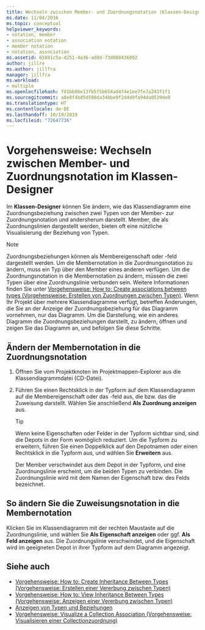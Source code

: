 ```yaml
---
title: Wechseln zwischen Member- und Zuordnungsnotation (Klassen-Designer)
ms.date: 11/04/2016
ms.topic: conceptual
helpviewer_keywords:
- notation, member
- association notation
- member notation
- notation, association
ms.assetid: 65881c5a-d251-4a36-ad0d-73d088436092
author: jillre
ms.author: jillfra
manager: jillfra
ms.workload:
- multiple
ms.openlocfilehash: fd1bb86e13fb5f5b654ad4f4e1ee7fe7a243f1f1
ms.sourcegitcommit: a8e8f4bd5d508da34bbe9f2d4d9fa94da0539de0
ms.translationtype: HT
ms.contentlocale: de-DE
ms.lasthandoff: 10/19/2019
ms.locfileid: "72647736"
---
```

# <a name="how-to-change-between-member-notation-and-association-notation-in-class-designer"></a>Vorgehensweise: Wechseln zwischen Member- und Zuordnungsnotation im Klassen-Designer

Im **Klassen-Designer** können Sie ändern, wie das Klassendiagramm eine Zuordnungsbeziehung zwischen zwei Typen von der Member- zur Zuordnungsnotation und andersherum darstellt. Member, die als Zuordnungslinien dargestellt werden, bieten oft eine nützliche Visualisierung der Beziehung von Typen.

> [!NOTE]
> Zuordnungsbeziehungen können als Membereigenschaft oder -feld dargestellt werden. Um die Membernotation in die Zuordnungsnotation zu ändern, muss ein Typ über den Member eines anderen verfügen. Um die Zuordnungsnotation in die Membernotation zu ändern, müssen die zwei Typen über eine Zuordnungslinie verbunden sein. Weitere Informationen finden Sie unter [Vorgehensweise: How to: Create associations between types (Vorgehensweise: Erstellen von Zuordnungen zwischen Typen)](how-to-create-associations-between-types.md). Wenn Ihr Projekt über mehrere Klassendiagramme verfügt, betreffen Änderungen, die Sie an der Anzeige der Zuordnungsbeziehung für das Diagramm vornehmen, nur das Diagramm. Um die Darstellung, wie ein anderes Diagramm die Zuordnungsbeziehungen darstellt, zu ändern, öffnen und zeigen Sie das Diagramm an, und befolgen Sie diese Schritte.

## <a name="to-change-member-notation-to-association-notation"></a>Ändern der Membernotation in die Zuordnungsnotation

1. Öffnen Sie vom Projektknoten im Projektmappen-Explorer aus die Klassendiagrammdatei (CD-Datei).

2. Führen Sie einen Rechtsklick in der Typform auf dem Klassendiagramm auf die Membereigenschaft oder das -feld aus, die bzw. das die Zuweisung darstellt. Wählen Sie anschließend **Als Zuordnung anzeigen** aus.

    > [!TIP]
    > Wenn keine Eigenschaften oder Felder in der Typform sichtbar sind, sind die Depots in der Form womöglich reduziert. Um die Typform zu erweitern, führen Sie einen Doppelklick auf den Depotnamen oder einen Rechtsklick in die Typform aus, und wählen Sie **Erweitern** aus.

    Der Member verschwindet aus dem Depot in der Typform, und eine Zuordnungslinie erscheint, um die beiden Typen zu verbinden. Die Zuordnungslinie wird mit dem Namen der Eigenschaft bzw. des Felds bezeichnet.

## <a name="to-change-association-notation-to-member-notation"></a>So ändern Sie die Zuweisungsnotation in die Membernotation

Klicken Sie im Klassendiagramm mit der rechten Maustaste auf die Zuordnungslinie, und wählen Sie **Als Eigenschaft anzeigen** oder ggf. **Als Feld anzeigen** aus. Die Zuordnungslinie verschwindet, und die Eigenschaft wird im geeigneten Depot in ihrer Typform auf dem Diagramm angezeigt.

## <a name="see-also"></a>Siehe auch

- [Vorgehensweise: How to: Create Inheritance Between Types (Vorgehensweise: Erstellen einer Vererbung zwischen Typen)](how-to-create-inheritance-between-types.md)
- [Vorgehensweise: How to: View Inheritance Between Types (Vorgehensweise: Anzeigen einer Vererbung zwischen Typen)](how-to-view-inheritance-between-types.md)
- [Anzeigen von Typen und Beziehungen](designing-and-viewing-classes-and-types.md)
- [Vorgehensweise: Visualize a Collection Association (Vorgehensweise: Visualisieren einer Collectionzuordnung)](how-to-visualize-a-collection-association.md)